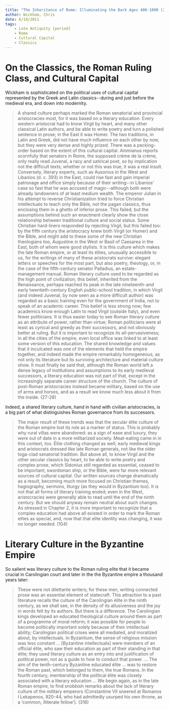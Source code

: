 ```yaml
---
title: "The Inheritance of Rome: Illuminating the Dark Ages 400-1000 (2009)"
author: Wickham, Chris
date: 6/19/2011
tags:
    - Late Antiquity [period]
    - Rome
    - Cultural Capital
    - Classics
---
```


# On the Classics, the Roman Ruling Class, and Cultural Capital

Wickham is sophisticated on the political uses of cultural capital represented by the Greek and Latin classics--during and just before the medieval era, and down into modernity.

> A shared culture perhaps marked the Roman senatorial and provincial aristocracies most, for it was based on a literary education. Every western aristocrat had to know Virgil by heart, and many other classical Latin authors, and be able to write poetry and turn a polished sentence in prose; in the East it was Homer. The two traditions, in Latin and Greek, did not have much influence on each other by now, but they were very dense and highly prized. There was a pecking-order based on the extent of this cultural capital. Ammianus reports scornfully that senators in Rome, the supposed crème de la crème, only really read Juvenal, a racy and satirical poet, so by implication not the difficult texts; whether or not this was true, it was a real insult. Conversely, literary experts, such as Ausonius in the West and Libanios (d. c. 393) in the East, could rise fast and gain imperial patronage and office simply because of their writing--in Libanios’ case so fast that he was accused of magic--although both were already landowners of at least medium wealth. The emperor Julian in his attempt to reverse Christianization tried to force Christian intellectuals to teach only the Bible, not the pagan classics, thus enclosing them in a ghetto of inferior prose. This failed, but the assumptions behind such an enactment clearly show the close relationship between traditional culture and social status. Some Christian hard-liners responded by rejecting Virgil, but this failed too: by the fifth century the aristocracy knew both Virgil (or Homer) and the Bible, and might add to these some of the new Christian theologians too, Augustine in the West or Basil of Caesarea in the East, both of whom were good stylists. It is this culture which makes the late Roman empire, or at least its élites, unusually accessible to us, for the writings of many of these aristocrats survive: elegant letters or speeches for the most part, but also poetry, theology, or, in the case of the fifth-century senator Palladius, an estate-management manual. Roman literary culture used to be regarded as the high point of civilization; this belief, inherited from the Renaissance, perhaps reached its peak in the late nineteenth-and early twentieth-century English public-school tradition, in which Virgil (and indeed Juvenal, by now seen as a more difficult author) was regarded as a basic training even for the government of India, not to speak of an academic career. This belief is less strong now; few academics know enough Latin to read Virgil (outside Italy), and even fewer politicians. It is thus easier today to see Roman literary culture as an attribute of power, rather than virtue; Roman politicians were at least as cynical and greedy as their successors, and not obviously better at ruling. But it is important to recognize its all-pervasiveness; in all the cities of the empire, even local office was linked to at least some version of this education. The shared knowledge and values that it inculcated was one of the elements that held the empire together, and indeed made the empire remarkably homogeneous, as not only its literature but its surviving architecture and material culture show. It must finally be said that, although the Roman world left a dense legacy of institutions and assumptions to its early medieval successors, a literary education was not part of that, except in the increasingly separate career structure of the church. The culture of post-Roman aristocracies instead became military, based on the use of arms and horses, and as a result we know much less about it from the inside. (27-28)

Indeed, a shared literary culture, hand in hand with civilian aristocracies, is a big part of what distinguishes Roman governance from its successors.

> The major result of these trends was that the secular élite culture of the Roman empire lost its role as a marker of status. This is probably why rural villas were abandoned: as a sign of ease and luxury, they were out of date in a more militarized society. Meat-eating came in in this context, too. Élite clothing changed as well; early medieval kings and aristocrats dressed like late Roman generals, not like the older toga-clad senatorial tradition. But above all, to know Virgil and the other secular classics by heart, to be able to write poetry and complex prose, which Sidonius still regarded as essential, ceased to be important; swordsman ship, or the Bible, were far more relevant sources of cultural capital. Our written sources change dramatically as a result, becoming much more focused on Christian themes, hagiography, sermons, liturgy (as they would in Byzantium too). It is not that all forms of literary training ended; even in the West, aristocracies were generally able to read until the end of the ninth century. But we should anyway remain neutral about such changes. As stressed in Chapter 2, it is more important to recognize that a complex education had above all existed in order to mark the Roman elites as special, and, now that that elite identity was changing, it was no longer needed. (104)

# Literary Culture in the Byzantine Empire

So salient was literary culture to the Roman ruling elite that it became crucial in Carolingian court and later in the the Byzantine empire a thousand years later:

> These were not dilettante writers; for these men, writing connected prose was an essential element of statecraft. This attraction to a past literature recalls the culture of the Carolingian élite in the ninth century, as we shall see, in the density of its allusiveness and the joy in words felt by its authors. But there is a difference. The Carolingian kings developed an educated theological culture around them as part of a programme of moral reform; it was possible for people to become politically important solely because of their intellectual ability; Carolingian political crises were all mediated, and moralized about, by intellectuals. In Byzantium, the sense of religious mission was less constant ... [Byzantine intellectuals] were members of an official élite, who saw their education as part of their standing in that élite; they used literary culture as an entry into and justification of political power, not as a guide to how to conduct that power. ... The aim of the tenth-century Byzantine educated élite ... was to restore the Roman past, which belonged to them, the true Romans. In the fourth century, membership of the political élite was closely associated with a literary education ...  We begin again, as in the late Roman empire, to find snobbish remarks about the lack of literary culture of the military emperors (Constantine VII sneered at Romanos I Lekapenos, 920-44, who had admittedly usurped his own throne, as a ‘common, illiterate fellow’). (316)
